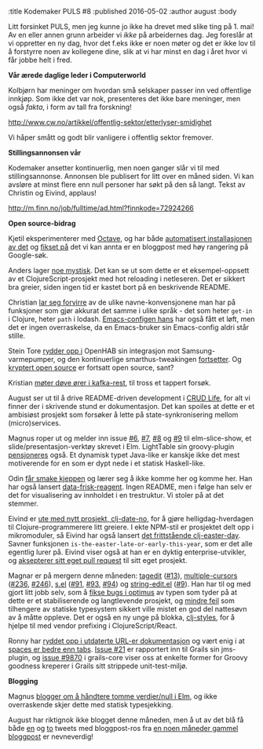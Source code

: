 :title Kodemaker PULS #8
:published 2016-05-02
:author august
:body

Litt forsinket PULS, men jeg kunne jo ikke ha drevet med slike ting på 1. mai! Av en eller annen grunn arbeider vi _ikke_ på arbeidernes dag. Jeg foreslår at vi oppretter en ny dag, hvor det f.eks ikke er noen møter og det er ikke lov til å forstyrre noen av kollegene dine, slik at vi har minst en dag i året hvor vi får jobbe helt i fred.

**Vår ærede daglige leder i Computerworld**

Kolbjørn har meninger om hvordan små selskaper passer inn ved offentlige innkjøp. Som ikke det var nok, presenteres det ikke bare meninger, men også _fakta_, i form av tall fra forskning!

http://www.cw.no/artikkel/offentlig-sektor/etterlyser-smidighet

Vi håper smått og godt blir vanligere i offentlig sektor fremover.

**Stillingsannonsen vår**

Kodemaker ansetter kontinuerlig, men noen ganger slår vi til med stillingsannonse. Annonsen ble publisert for litt over en måned siden. Vi kan avsløre at minst flere enn null personer har søkt på den så langt. Tekst av Christin og Eivind, applaus!

http://m.finn.no/job/fulltime/ad.html?finnkode=72924266

**Open source-bidrag**

Kjetil eksperimenterer med [Octave](https://www.gnu.org/software/octave/), og har både [automatisert installasjonen av det](https://github.com/akafred/dotfiles/commit/128b76466ff0c9bf94037ad0fb183696be4d1292) og [fikset på](https://github.com/adampash/adampash.github.io/pull/6) det vi kan annta er en bloggpost med høy rangering på Google-søk.

Anders lager [noe mystisk](https://github.com/andersfurseth/dialog). Det kan se ut som dette er et eksempel-oppsett av et ClojureScript-prosjekt med hot reloading i netleseren. Det er sikkert bra greier, siden ingen tid er kastet bort på en beskrivende README.

Christian [lar seg forvirre](https://github.com/ramda/ramda/issues/1720) av de ulike navne-konvensjonene man har på funksjoner som gjør akkurat det samme i ulike språk - det som heter `get-in` i Clojure, heter `path` i lodash. [Emacs-configen hans](https://github.com/cjohansen/.emacs.d) har også fått et løft, men det er ingen overraskelse, da en Emacs-bruker sin Emacs-config aldri står stille.

Stein Tore [rydder opp i](https://github.com/openhab/openhab/pull/4263) OpenHAB sin integrasjon mot Samsung-varmepumper, og den kontinuerlige smarthus-tweakingen [fortsetter](https://github.com/steintore/ansible_openhab_linux). Og [kryptert open source](https://github.com/steintore/ansible_openhab_linux/commit/118fa6805c5488448f0b151f7b3cdb97a5fe64ef) er fortsatt open source, sant?

Kristian [møter døve ører i kafka-rest](https://github.com/confluentinc/kafka-rest/issues/188), til tross et tappert forsøk.

August ser ut til å drive README-driven development i [CRUD Life](https://github.com/augustl/crud-life), for alt vi finner der i skrivende stund er dokumentasjon. Det kan spoiles at dette er et ambisiøst prosjekt som forsøker å lette på state-synkronisering mellom (micro)services.

Magnus roper ut og melder inn issue [#6](https://github.com/w0rm/elm-slice-show/issues/6), [#7](https://github.com/w0rm/elm-slice-show/issues/7), [#8](https://github.com/w0rm/elm-slice-show/issues/8) og [#9](https://github.com/w0rm/elm-slice-show/issues/9) til elm-slice-show, et slide/presentasjon-verktøy skrevet i Elm. LightTable sin groovy-plugin [pensjoneres](https://github.com/rundis/LightTable-Groovy/commit/a94fce852b02fa30e07c964cc10baecb0cee5427) også. Et dynamisk typet Java-like er kanskje ikke det mest motiverende for en som er dypt nede i et statisk Haskell-like.

Odin [får smake kjeppen](https://github.com/reagent-project/reagent/issues/228) og lærer seg å ikke komme her og komme her. Han har også lansert [data-frisk-reagent](https://github.com/Odinodin/data-frisk-reagent). Ingen README, men i følge han selv er det for visualisering av innholdet i en trestruktur. Vi stoler på at det stemmer.

Eivind er [ute med nytt prosjekt, clj-date-no](https://github.com/eivindw/clj-date-no), for å gjøre helligdag-hverdagen til Clojure-programmerere litt greiere. I ekte NPM-stil er prosjektet delt opp i mikromoduler, så Eivind har også lansert [det frittstående clj-easter-day](https://github.com/eivindw/clj-easter-day). Savner funksjonen `is-the-easter-late-or-early-this-year`, som er det alle egentlig lurer på. Eivind viser også at han er en dyktig enterprise-utvikler, og [aksepterer sitt eget pull request](https://github.com/eivindw/records/pull/1) til sitt eget prosjekt.

Magnar er på mergern denne måneden: [tagedit](https://github.com/magnars/tagedit) ([#13](https://github.com/magnars/tagedit/pull/13)), [multiple-cursors](https://github.com/magnars/multiple-cursors.el) ([#236](https://github.com/magnars/multiple-cursors.el/pull/236), [#246](https://github.com/magnars/multiple-cursors.el/pull/246)), [s.el](https://github.com/magnars/s.el) ([#91](https://github.com/magnars/s.el/pull/91), [#93](https://github.com/magnars/s.el/pull/93), [#94](https://github.com/magnars/s.el/pull/94)) og [string-edit.el](https://github.com/magnars/string-edit.el) ([#9](https://github.com/magnars/string-edit.el/pull/9)). Han har til og med gjort litt jobb selv, som å [fikse bugs i optimus](https://github.com/magnars/optimus/commit/09e5f73422891c2414156317e0facea7b03093ad) av typen som tyder på at dette er et stabiliserende og langtlevende prosjekt, og [mindre feil](https://github.com/clojure-emacs/clj-refactor.el/commit/b883082128cebd7a3f00f719b588b3da1bcac312) som tilhengere av statiske typesystem sikkert ville mistet en god del nattesøvn av å måtte oppleve. Det er også en ny unge på blokka, [clj-styles](https://github.com/magnars/cljs-styles), for å hjelpe til med vendor prefixing i ClojureScript/React.

Ronny har [ryddet opp i utdaterte URL-er dokumentasjon](https://github.com/gpc/jms/pull/20) og vært enig i at [spaces er bedre enn tabs](https://github.com/mjhugo/grails-build-info/pull/12). [Issue #21](https://github.com/gpc/jms/issues/21) er rapportert inn til Grails sin jms-plugin, og [issue #9870](https://github.com/grails/grails-core/issues/9870) i grails-core viser oss at enkelte former for Groovy goodness kreperer i Grails sitt strippede unit-test-miljø.

**Blogging**

Magnus [blogger om å håndtere tomme verdier/null i Elm](http://rundis.github.io/blog/2016/elm_maybe.html), og ikke overraskende skjer dette med statisk typesjekking.

August har riktignok ikke blogget denne måneden, men å ut av det blå få både [en](https://twitter.com/ingesol/status/717243923945623553) og [to](https://twitter.com/pesterhazy/status/721313654289915904) tweets med bloggpost-ros fra [en noen måneder gammel bloggpost](http://augustl.com/blog/2016/datomic_the_most_innovative_db_youve_never_heard_of/) er nevneverdig!
